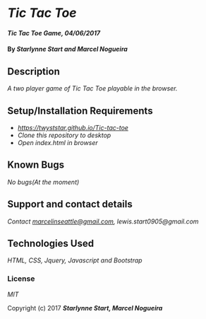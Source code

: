 # _Tic Tac Toe_

#### _Tic Tac Toe Game, 04/06/2017_

#### By _**Starlynne Start and Marcel Nogueira**_

## Description

_A two player game of Tic Tac Toe playable in the browser._

## Setup/Installation Requirements
* _https://twyststar.github.io/Tic-tac-toe_
* _Clone this repository to desktop_
* _Open index.html in browser_

## Known Bugs

_No bugs(At the moment)_

## Support and contact details

_Contact marcelinseattle@gmail.com, lewis.start0905@gmail.com_

## Technologies Used

_HTML, CSS, Jquery, Javascript and Bootstrap_

### License

*MIT*

Copyright (c) 2017 **_Starlynne Start, Marcel Nogueira_**
